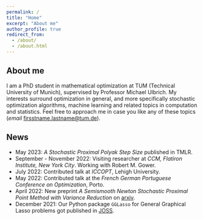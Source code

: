 ```yaml
---
permalink: /
title: "Home"
excerpt: "About me"
author_profile: true
redirect_from: 
  - /about/
  - /about.html
---
```


About me
-------------
I am a PhD student in mathematical optimization at TUM (Technical University of Munich), supervised by Professor Michael Ulbrich. My interests surround optimization in general, and more specifically stochastic optimization algorithms, machine learning and related topics in computation and statistics. Feel free to approach me in case you like any of these topics (*email* firsstname.lastname@tum.de).

News
----------
* May 2023: *A Stochastic Proximal Polyak Step Size* published in TMLR.
* September - November 2022: Visiting researcher at *CCM, Flatiron Institute, New York City*. Working with Robert M. Gower.
* July 2022: Contributed talk at *ICCOPT*, Lehigh University.
* May 2022: Contributed talk at the *French German Portuguese Conference on Optimization*, Porto.
* April 2022: New preprint *A Semismooth Newton Stochastic Proximal Point Method with Variance Reduction* on [arxiv](https://arxiv.org/pdf/2204.00406.pdf). 
* December 2021: Our Python package `GGLasso` for General Graphical Lasso problems got published in [JOSS](https://joss.theoj.org/papers/10.21105/joss.03865).
